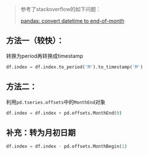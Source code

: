 > 参考了stackoverflow的如下问题：
>
> [pandas: convert datetime to end-of-month](https://stackoverflow.com/questions/18233107/pandas-convert-datetime-to-end-of-month)

## 方法一（较快）：

转换为period再转换成timestamp

```python
df.index = df.index.to_period('M').to_timestamp('M')
```

## 方法二：

利用`pd.tseries.offsets`中的`MonthEnd`对象

```python
df.index = df.index + pd.offsets.MonthEnd(0) 
```

## 补充：转为月初日期

```python
df.index = df.index - pd.offsets.MonthBegin(1)
```

